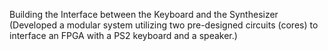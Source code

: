  Building the Interface between the Keyboard and the Synthesizer (Developed a modular system utilizing two pre-designed circuits (cores) to interface an FPGA with a PS2 keyboard and a speaker.)
